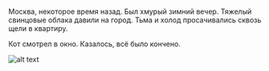 Москва, некоторое время назад. Был хмурый зимний вечер.
Тяжелый свинцовые облака давили на город. Тьма и холод просачивались
сквозь щели в квартиру.

Кот смотрел в окно. Казалось, всё было кончено.

![alt text]($$url$$/csgohap/common/citycat/cat.jpg "Кот смотрит в окно")

